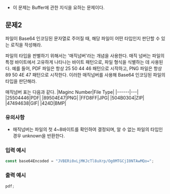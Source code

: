 - 이 문제는 Buffer에 관한 지식을 요하는 문제이다.

## 문제2

파일이 Base64 인코딩된 문자열로 주어질 때, 해당 파일이 어떤 타입인지 판단할 수 있는 로직을 작성해라.

파일의 타입을 판별하기 위해서는 '매직넘버'라는 개념을 사용한다. 매직 넘버는 파일의 특정 바이트에서 고유하게 나타나는 바이트 패턴으로, 파일 형식을 식별하는 데 사용된다. 예를 들어, PDF 파일은 항상 25 50 44 46 패턴으로 시작하고, PNG 파일은 항상 89 50 4E 47 패턴으로 시작한다. 이러한 매직넘버를 사용해 Base64 인코딩된 파일의 타입을 판단해라.

매직넘버 표는 다음과 같다.
|Maginc Number|File Type|
|------|---|
|25504446|PDF|
|89504E47|PNG|
|FFD8FF|JPG|
|504B0304|ZIP|
|47494638|GIF|
|424D|BMP|

### 유의사항

- 매직넘버는 파일의 첫 4~8바이트를 확인하여 결정되며, 알 수 없는 파일의 타입인 경우 unknown을 반환한다.

### 입력 예시

```javascript
const base64Encoded = "JVBERi0xLjMKJcTl8uXrp/Og0MTGCjI0NTAwMQo=";
```

### 출력 예시

```javascript
pdf;
```
